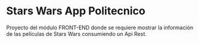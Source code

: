 # Stars Wars App Politecnico
Proyecto del módulo FRONT-END donde se requiere mostrar la información de las películas de Stars Wars consumiendo un Api Rest.

